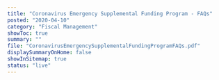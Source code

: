 ```yaml
---
title: "Coronavirus Emergency Supplemental Funding Program - FAQs"
posted: "2020-04-10"
category: "Fiscal Management"
showToc: true
summary: ""
file: "CoronavirusEmergencySupplementalFundingProgramFAQs.pdf"
displaySummaryOnHome: false
showInSitemap: true
status: "live"
---
```

